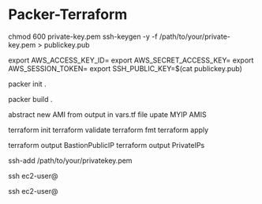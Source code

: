 # Packer-Terraform

chmod 600 private-key.pem
ssh-keygen -y -f /path/to/your/private-key.pem > publickey.pub

export AWS_ACCESS_KEY_ID=
export AWS_SECRET_ACCESS_KEY=
export AWS_SESSION_TOKEN=
export SSH_PUBLIC_KEY=$(cat publickey.pub)

packer init .

packer build .

abstract new AMI from output
in vars.tf file upate MYIP AMIS

terraform init
terraform validate
terraform fmt
terraform apply

terraform output BastionPublicIP
terraform output PrivateIPs

ssh-add /path/to/your/privatekey.pem

ssh ec2-user@<bastion-public-ip>

ssh ec2-user@<private-instance-ip>
